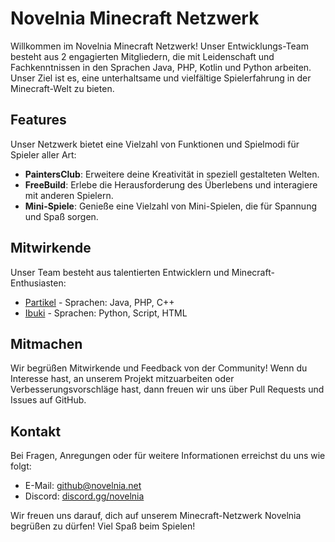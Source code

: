 # Novelnia Minecraft Netzwerk

Willkommen im Novelnia Minecraft Netzwerk! Unser Entwicklungs-Team besteht aus 2 engagierten Mitgliedern, die mit Leidenschaft und Fachkenntnissen in den Sprachen Java, PHP, Kotlin und Python arbeiten. Unser Ziel ist es, eine unterhaltsame und vielfältige Spielerfahrung in der Minecraft-Welt zu bieten.

## Features

Unser Netzwerk bietet eine Vielzahl von Funktionen und Spielmodi für Spieler aller Art:

- **PaintersClub**: Erweitere deine Kreativität in speziell gestalteten Welten.
- **FreeBuild**: Erlebe die Herausforderung des Überlebens und interagiere mit anderen Spielern.
- **Mini-Spiele**: Genieße eine Vielzahl von Mini-Spielen, die für Spannung und Spaß sorgen.

## Mitwirkende

Unser Team besteht aus talentierten Entwicklern und Minecraft-Enthusiasten:

- [Partikel](https://github.com/PartikelTTV) - Sprachen: Java, PHP, C++
- [Ibuki](https://github.com/ourIbuki) - Sprachen: Python, Script, HTML


## Mitmachen

Wir begrüßen Mitwirkende und Feedback von der Community! Wenn du Interesse hast, an unserem Projekt mitzuarbeiten oder Verbesserungsvorschläge hast, dann freuen wir uns über Pull Requests und Issues auf GitHub.

## Kontakt

Bei Fragen, Anregungen oder für weitere Informationen erreichst du uns wie folgt:

- E-Mail: [github@novelnia.net](mailto:github@novelnia.net)
- Discord: [discord.gg/novelnia](https://discord.gg/novelnia)

Wir freuen uns darauf, dich auf unserem Minecraft-Netzwerk Novelnia begrüßen zu dürfen! Viel Spaß beim Spielen!
